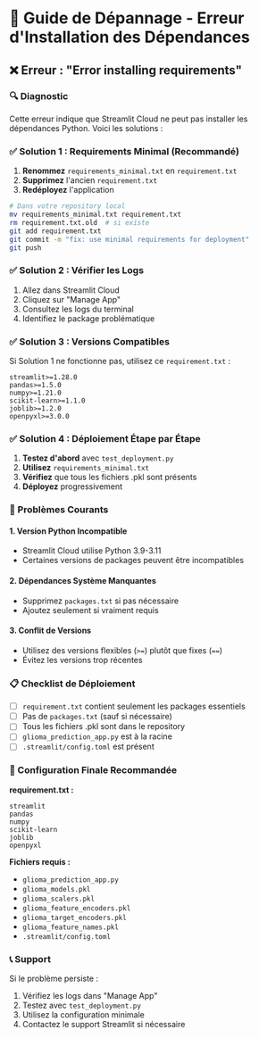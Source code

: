# 🔧 Guide de Dépannage - Erreur d'Installation des Dépendances

## ❌ Erreur : "Error installing requirements"

### 🔍 Diagnostic

Cette erreur indique que Streamlit Cloud ne peut pas installer les dépendances Python. Voici les solutions :

### ✅ Solution 1 : Requirements Minimal (Recommandé)

1. **Renommez** `requirements_minimal.txt` en `requirement.txt`
2. **Supprimez** l'ancien `requirement.txt`
3. **Redéployez** l'application

```bash
# Dans votre repository local
mv requirements_minimal.txt requirement.txt
rm requirement.txt.old  # si existe
git add requirement.txt
git commit -m "fix: use minimal requirements for deployment"
git push
```

### ✅ Solution 2 : Vérifier les Logs

1. Allez dans Streamlit Cloud
2. Cliquez sur "Manage App"
3. Consultez les logs du terminal
4. Identifiez le package problématique

### ✅ Solution 3 : Versions Compatibles

Si Solution 1 ne fonctionne pas, utilisez ce `requirement.txt` :

```
streamlit>=1.28.0
pandas>=1.5.0
numpy>=1.21.0
scikit-learn>=1.1.0
joblib>=1.2.0
openpyxl>=3.0.0
```

### ✅ Solution 4 : Déploiement Étape par Étape

1. **Testez d'abord** avec `test_deployment.py`
2. **Utilisez** `requirements_minimal.txt`
3. **Vérifiez** que tous les fichiers .pkl sont présents
4. **Déployez** progressivement

### 🚨 Problèmes Courants

#### 1. Version Python Incompatible
- Streamlit Cloud utilise Python 3.9-3.11
- Certaines versions de packages peuvent être incompatibles

#### 2. Dépendances Système Manquantes
- Supprimez `packages.txt` si pas nécessaire
- Ajoutez seulement si vraiment requis

#### 3. Conflit de Versions
- Utilisez des versions flexibles (`>=`) plutôt que fixes (`==`)
- Évitez les versions trop récentes

### 📋 Checklist de Déploiement

- [ ] `requirement.txt` contient seulement les packages essentiels
- [ ] Pas de `packages.txt` (sauf si nécessaire)
- [ ] Tous les fichiers .pkl sont dans le repository
- [ ] `glioma_prediction_app.py` est à la racine
- [ ] `.streamlit/config.toml` est présent

### 🎯 Configuration Finale Recommandée

**requirement.txt :**
```
streamlit
pandas
numpy
scikit-learn
joblib
openpyxl
```

**Fichiers requis :**
- `glioma_prediction_app.py`
- `glioma_models.pkl`
- `glioma_scalers.pkl`
- `glioma_feature_encoders.pkl`
- `glioma_target_encoders.pkl`
- `glioma_feature_names.pkl`
- `.streamlit/config.toml`

### 📞 Support

Si le problème persiste :
1. Vérifiez les logs dans "Manage App"
2. Testez avec `test_deployment.py`
3. Utilisez la configuration minimale
4. Contactez le support Streamlit si nécessaire
